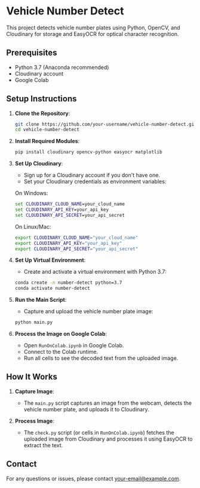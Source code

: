 # Vehicle Number Detect

This project detects vehicle number plates using Python, OpenCV, and Cloudinary for storage and EasyOCR for optical character recognition.

## Prerequisites

- Python 3.7 (Anaconda recommended)
- Cloudinary account
- Google Colab

## Setup Instructions

1. **Clone the Repository**:
    ```bash
    git clone https://github.com/your-username/vehicle-number-detect.git
    cd vehicle-number-detect
    ```

2. **Install Required Modules**:
    ```bash
    pip install cloudinary opencv-python easyocr matplotlib
    ```

3. **Set Up Cloudinary**:
    - Sign up for a Cloudinary account if you don't have one.
    - Set your Cloudinary credentials as environment variables:

    On Windows:
    ```cmd
    set CLOUDINARY_CLOUD_NAME=your_cloud_name
    set CLOUDINARY_API_KEY=your_api_key
    set CLOUDINARY_API_SECRET=your_api_secret
    ```

    On Linux/Mac:
    ```bash
    export CLOUDINARY_CLOUD_NAME="your_cloud_name"
    export CLOUDINARY_API_KEY="your_api_key"
    export CLOUDINARY_API_SECRET="your_api_secret"
    ```

4. **Set Up Virtual Environment**:
    - Create and activate a virtual environment with Python 3.7:
    ```bash
    conda create -n number-detect python=3.7
    conda activate number-detect
    ```

5. **Run the Main Script**:
    - Capture and upload the vehicle number plate image:
    ```bash
    python main.py
    ```

6. **Process the Image on Google Colab**:
    - Open `RunOnColab.ipynb` in Google Colab.
    - Connect to the Colab runtime.
    - Run all cells to see the decoded text from the uploaded image.

## How It Works

1. **Capture Image**:
    - The `main.py` script captures an image from the webcam, detects the vehicle number plate, and uploads it to Cloudinary.

2. **Process Image**:
    - The `check.py` script (or cells in `RunOnColab.ipynb`) fetches the uploaded image from Cloudinary and processes it using EasyOCR to extract the text.

## Contact

For any questions or issues, please contact [your-email@example.com](mailto:your-email@example.com).
